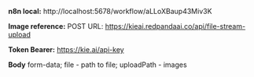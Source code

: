 
**n8n local:**
http://localhost:5678/workflow/aLLoXBaup43Miv3K

**Image reference:**
POST
URL: 
https://kieai.redpandaai.co/api/file-stream-upload

**Token Bearer:**
https://kie.ai/api-key

**Body**
form-data;
file - path to file; 
uploadPath - images



